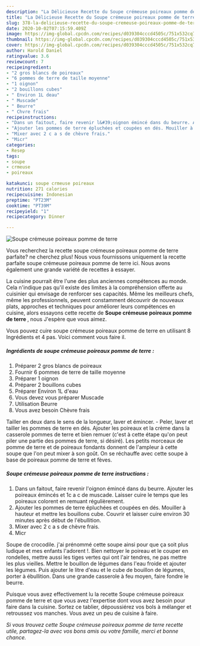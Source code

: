 ```yaml
---
description: "La Délicieuse Recette du Soupe crémeuse poireaux pomme de terre"
title: "La Délicieuse Recette du Soupe crémeuse poireaux pomme de terre"
slug: 378-la-delicieuse-recette-du-soupe-cremeuse-poireaux-pomme-de-terre
date: 2020-10-02T07:15:59.409Z
image: https://img-global.cpcdn.com/recipes/d039304cccd4505c/751x532cq70/soupe-cremeuse-poireaux-pomme-de-terre-photo-principale-de-la-recette.jpg
thumbnail: https://img-global.cpcdn.com/recipes/d039304cccd4505c/751x532cq70/soupe-cremeuse-poireaux-pomme-de-terre-photo-principale-de-la-recette.jpg
cover: https://img-global.cpcdn.com/recipes/d039304cccd4505c/751x532cq70/soupe-cremeuse-poireaux-pomme-de-terre-photo-principale-de-la-recette.jpg
author: Harold Daniel
ratingvalue: 3.6
reviewcount: 7
recipeingredient:
- "2 gros blancs de poireaux"
- "6 pommes de terre de taille moyenne"
- "1 oignon"
- "2 bouillons cubes"
- " Environ 1L deau"
- " Muscade"
- " Beurre"
- " Chvre frais"
recipeinstructions:
- "Dans un faitout, faire revenir l&#39;oignon émincé dans du beurre. Ajouter les poireaux émincés et 1c a c de muscade. Laisser cuire le temps que les poireaux colorent en remuant régulièrement."
- "Ajouter les pommes de terre épluchées et coupées en dés. Mouiller à hauteur et mettre les bouillons cube. Couvrir et laisser cuire environ 30 minutes après début de l&#39;ébullition."
- "Mixer avec 2 c a s de chèvre frais."
- "Micr"
categories:
- Resep
tags:
- soupe
- crmeuse
- poireaux

katakunci: soupe crmeuse poireaux 
nutrition: 271 calories
recipecuisine: Indonesian
preptime: "PT23M"
cooktime: "PT39M"
recipeyield: "1"
recipecategory: Dinner

---
```



![Soupe crémeuse poireaux pomme de terre](https://img-global.cpcdn.com/recipes/d039304cccd4505c/751x532cq70/soupe-cremeuse-poireaux-pomme-de-terre-photo-principale-de-la-recette.jpg)

Vous recherchez la recette soupe crémeuse poireaux pomme de terre parfaite? ne cherchez plus! Nous vous fournissons uniquement la recette parfaite soupe crémeuse poireaux pomme de terre ici. Nous avons également une grande variété de recettes à essayer.

La cuisine pourrait être l'une des plus anciennes compétences au monde. Cela n'indique pas qu'il existe des limites à la compréhension offerte au cuisinier qui envisage de renforcer ses capacités. Même les meilleurs chefs, même les professionnels, peuvent constamment découvrir de nouveaux plats, approches et techniques pour améliorer leurs compétences en cuisine, alors essayons cette recette de <strong> Soupe crémeuse poireaux pomme de terre </strong>, nous J'espère que vous aimez.

<!--inarticleads1-->

Vous pouvez cuire soupe crémeuse poireaux pomme de terre en utilisant 8 Ingrédients et 4 pas. Voici comment vous faire il.

##### Ingrédients de soupe crémeuse poireaux pomme de terre :

1. Préparer 2 gros blancs de poireaux
1. Fournir 6 pommes de terre de taille moyenne
1. Préparer 1 oignon
1. Préparer 2 bouillons cubes
1. Préparer  Environ 1L d&#39;eau
1. Vous devez vous préparer  Muscade
1. Utilisation  Beurre
1. Vous avez besoin  Chèvre frais


Tailler en deux dans le sens de la longueur, laver et émincer. - Peler, laver et tailler les pommes de terre en dés. Ajouter les poireaux et la crème dans la casserole pommes de terre et bien remuer (c&#39;est à cette étape qu&#39;on peut piler une partie des pommes de terre, si désiré). Les petits morceaux de pomme de terre et de poireaux fondants donnent de l&#39;ampleur à cette soupe que l&#39;on peut mixer à son goût. On se réchauffe avec cette soupe à base de poireaux pomme de terre et fèves. 

<!--inarticleads2-->

##### Soupe crémeuse poireaux pomme de terre instructions :

1. Dans un faitout, faire revenir l&#39;oignon émincé dans du beurre. Ajouter les poireaux émincés et 1c a c de muscade. Laisser cuire le temps que les poireaux colorent en remuant régulièrement.
1. Ajouter les pommes de terre épluchées et coupées en dés. Mouiller à hauteur et mettre les bouillons cube. Couvrir et laisser cuire environ 30 minutes après début de l&#39;ébullition.
1. Mixer avec 2 c a s de chèvre frais.
1. Micr


Soupe de crocodile. j&#39;ai prénommé cette soupe ainsi pour que ça soit plus ludique et mes enfants l&#39;adorent !. Bien nettoyer le poireau et le couper en rondelles, mettre aussi les tiges vertes qui ont l&#39;air tendres, ne pas mettre les plus vieilles. Mettre le bouillon de légumes dans l&#39;eau froide et ajouter les légumes. Puis ajouter le litre d&#39;eau et le cube de bouillon de légumes, porter à ébullition. Dans une grande casserole à feu moyen, faire fondre le beurre. 

<!--inarticleads1-->

<p>
Puisque vous avez effectivement lu la recette Soupe crémeuse poireaux pomme de terre et que vous avez l'expertise dont vous avez besoin pour faire dans la cuisine. Sortez ce tablier, dépoussiérez vos bols à mélanger et retroussez vos manches. Vous avez un peu de cuisine à faire.
</p>

<p>
<i>Si vous trouvez cette Soupe crémeuse poireaux pomme de terre recette utile, partagez-la avec vos bons amis ou votre famille, merci et bonne chance.</i>
</p>
